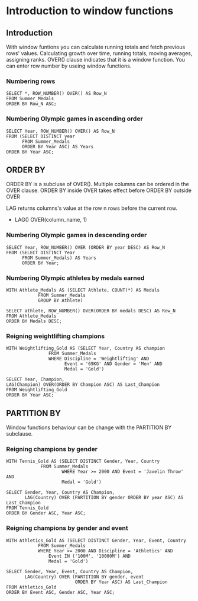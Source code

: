 # Introduction to window functions

## Introduction

With window funtions you can calculate running totals and fetch previous rows' values.
Calculating growth over time, running totals, moving averages, assigning ranks. OVER()
clause indicates that it is a window function. You can enter row number by useing window
functions.

### Numbering rows

```
SELECT *, ROW_NUMBER() OVER() AS Row_N
FROM Summer_Medals
ORDER BY Row_N ASC;
```

### Numbering Olympic games in ascending order

```
SELECT Year, ROW_NUMBER() OVER() AS Row_N
FROM (SELECT DISTINCT year
      FROM Summer_Medals
      ORDER BY Year ASC) AS Years
ORDER BY Year ASC;
```

## ORDER BY

ORDER BY is a subcluse of OVER(). Multiple columns can be ordered in the OVER clause.
ORDER BY inside OVER takes effect before ORDER BY outside OVER

LAG returns columns's value at the row n rows before the current row.

* LAG() OVER(column_name, 1)

### Numbering Olympic games in descending order

```
SELECT Year, ROW_NUMBER() OVER (ORDER BY year DESC) AS Row_N
FROM (SELECT DISTINCT Year
      FROM Summer_Medals) AS Years
      ORDER BY Year;
``` 

### Numbering Olympic athletes by medals earned

``` 
WITH Athlete_Medals AS (SELECT Athlete, COUNT(*) AS Medals
  			FROM Summer_Medals
  			GROUP BY Athlete)

SELECT athlete, ROW_NUMBER() OVER(ORDER BY medals DESC) AS Row_N
FROM Athlete_Medals
ORDER BY Medals DESC;
``` 

### Reigning weightlifting champions

``` 
WITH Weightlifting_Gold AS (SELECT Year, Country AS champion
  			    FROM Summer_Medals
  			    WHERE Discipline = 'Weightlifting' AND
    				  Event = '69KG' AND Gender = 'Men' AND
    				  Medal = 'Gold')

SELECT Year, Champion,
LAG(Champion) OVER(ORDER BY Champion ASC) AS Last_Champion
FROM Weightlifting_Gold
ORDER BY Year ASC;
``` 

## PARTITION BY

Window functions behaviour can be change with the PARTITION BY subclause.

### Reigning champions by gender

``` 
WITH Tennis_Gold AS (SELECT DISTINCT Gender, Year, Country
  		     FROM Summer_Medals
                     WHERE Year >= 2000 AND Event = 'Javelin Throw' AND
                     Medal = 'Gold')

SELECT Gender, Year, Country AS Champion, 
       LAG(Country) OVER (PARTITION BY gender ORDER BY year ASC) AS Last_Champion
FROM Tennis_Gold
ORDER BY Gender ASC, Year ASC;
``` 

### Reigning champions by gender and event

``` 
WITH Athletics_Gold AS (SELECT DISTINCT Gender, Year, Event, Country
  			FROM Summer_Medals
  			WHERE Year >= 2000 AND Discipline = 'Athletics' AND
    			Event IN ('100M', '10000M') AND
    			Medal = 'Gold')

SELECT Gender, Year, Event, Country AS Champion,
       LAG(Country) OVER (PARTITION BY gender, event
                          ORDER BY Year ASC) AS Last_Champion
FROM Athletics_Gold
ORDER BY Event ASC, Gender ASC, Year ASC;
``` 










